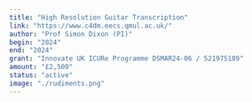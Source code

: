 ```yaml
---
title: "High Resolution Guitar Transcription"
link: "https://www.c4dm.eecs.qmul.ac.uk/"
author: "Prof Simon Dixon (PI)"
begin: "2024"
end: "2024"
grant: "Innovate UK ICURe Programme DSMAR24-06 / 521975189"
amount: "£2,500"
status: "active"
image: "./rudiments.png"
---
```


